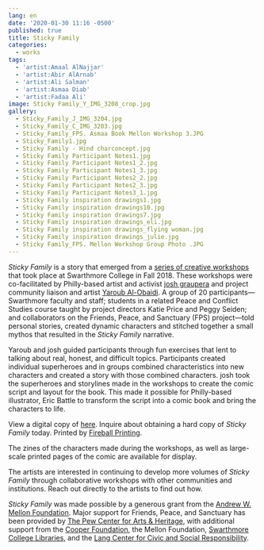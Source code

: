 ```yaml
---
lang: en
date: '2020-01-30 11:16 -0500'
published: true
title: Sticky Family
categories:
  - works
tags:
  - 'artist:Amaal AlNajjar'
  - 'artist:Abir AlArnab'
  - 'artist:Ali Salman'
  - 'artist:Asmaa Diab'
  - 'artist:Fadaa Ali'
image: Sticky Family_Y_IMG_3208_crop.jpg
gallery:
  - Sticky_Family_J_IMG_3204.jpg
  - Sticky_Family_C_IMG_3203.jpg
  - Sticky_Family_FPS. Asmaa Book Mellon Workshop 3.JPG
  - Sticky_Family1.jpg
  - Sticky Family - Hind charconcept.jpg
  - Sticky Family Participant Notes1.jpg
  - Sticky Family Participant Notes1_2.jpg
  - Sticky Family Participant Notes1_3.jpg
  - Sticky Family Participant Notes2_2.jpg
  - Sticky Family Participant Notes2_3.jpg
  - Sticky Family Participant Notes3_1.jpg
  - Sticky Family inspiration drawings1.jpg
  - Sticky Family inspiration drawings10.jpg
  - Sticky Family inspiration drawings7.jpg
  - Sticky Family inspiration drawings_eli.jpg
  - Sticky Family inspiration drawings_flying woman.jpg
  - Sticky Family inspiration drawings_julie.jpg
  - Sticky Family_FPS. Mellon Workshop Group Photo .JPG
---
```

_Sticky Family_ is a story that emerged from a [series of creative workshops](http://fps.swarthmore.edu/workshops/sticky-family-with-yaroub-al-obaidi-josh-graupera/) that took place at Swarthmore College in Fall 2018. These workshops were co-facilitated by Philly-based artist and activist [josh graupera](http://www.joshgraupera.com/) and project community liaison and artist [Yaroub Al-Obaidi](https://www.linkedin.com/in/yaroub-al-obaidi-224195167). A group of 20 participants—Swarthmore faculty and staff; students in a related Peace and Conflict Studies course taught by project directors Katie Price and Peggy Seiden; and collaborators on the Friends, Peace, and Sanctuary (FPS) project—told personal stories, created dynamic characters and stitched together a small mythos that resulted in the _Sticky Family_ narrative.

Yaroub and josh guided participants through fun exercises that lent to talking about real, honest, and difficult topics. Participants created individual superheroes and in groups combined characteristics into new characters and created a story with those combined characters. josh took the superheroes and storylines made in the workshops to create the comic script and layout for the book. This made it possible for Philly-based illustrator, Eric Battle to transform the script into a comic book and bring the characters to life.

View a digital copy of [here](/assets/STICKY_FAMILY_web.pdf). Inquire about obtaining a hard copy of _Sticky Family_ today. Printed by [Fireball Printing](https://fireballprinting.com/).

The zines of the characters made during the workshops, as well as large-scale printed pages of the comic are available for display.

The artists are interested in continuing to develop more volumes of _Sticky Family_ through collaborative workshops with other communities and institutions. Reach out directly to the artists to find out how.

_Sticky Family_ was made possible by a generous grant from the [Andrew W. Mellon Foundation](https://www.swarthmore.edu/presidents-office/mellon-grant-arts-and-humanities). Major support for Friends, Peace, and Sanctuary has been provided by [The Pew Center for Arts & Heritage](https://www.pewcenterarts.org/), with additional support from the [Cooper Foundation](https://www.swarthmore.edu/cooper-series), the Mellon Foundation, [Swarthmore College Libraries](https://www.swarthmore.edu/libraries), and the [Lang Center for Civic and Social Responsibility](https://www.swarthmore.edu/lang-center/). 